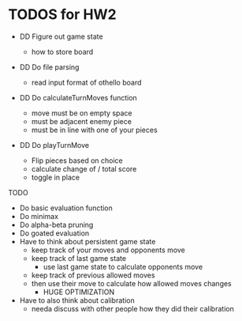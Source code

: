 # TODOS for HW2

- DD Figure out game state
  - how to store board
- DD Do file parsing

  - read input format of othello board

- DD Do calculateTurnMoves function

  - move must be on empty space
  - must be adjacent enemy piece
  - must be in line with one of your pieces

- DD Do playTurnMove
  - Flip pieces based on choice
  - calculate change of / total score
  - toggle in place

TODO

- Do basic evaluation function
- Do minimax
- Do alpha-beta pruning
- Do goated evaluation
- Have to think about persistent game state
  - keep track of your moves and opponents move
  - keep track of last game state
    - use last game state to calculate opponents move
  - keep track of previous allowed moves
  - then use their move to calculate how allowed moves changes
    - HUGE OPTIMIZATION
- Have to also think about calibration
  - needa discuss with other people how they did their calibration
